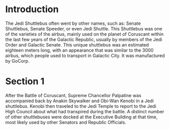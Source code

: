 # Introduction
The Jedi Shuttlebus often went by other names, such as: Senate Shuttlebus, Senate Speeder, or even Jedi Shuttle.
This Shuttlebus was one of the varieties of the airbus, mainly used on the planet of Coruscant within the last few years of the Galactic Republic, usually by members of the Jedi Order and Galactic Senate.
This unique shuttlebus was an estimated eighteen meters long, with an appearance that was similar to the 3000 airbus, which people used to transport in Galactic City.
It was manufactured by GoCorp.

# Section 1
After the Battle of Coruscant, Supreme Chancellor Palpatine was accompanied back by Anakin Skywalker and Obi-Wan Kenobi in a Jedi shuttlebus.
Kenobi then traveled to the Jedi Temple to report to the Jedi High Council about what had transpired during the battle.
A distinct number of other shuttlebuses were docked at the Executive Building at that time, most likely used by other Senators and Republic Officials.